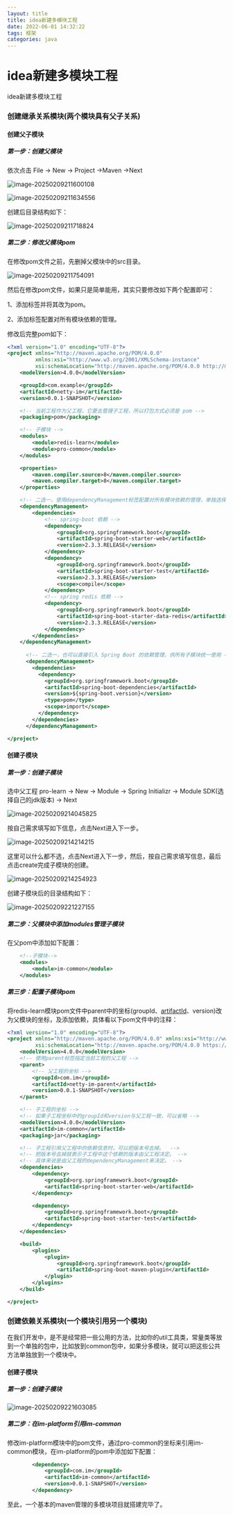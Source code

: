 ```yaml
---
layout: title
title: idea新建多模块工程
date: 2022-06-01 14:32:22
tags: 框架
categories: java
---
```


# idea新建多模块工程

<!-- more -->

idea新建多模块工程

### 创建继承关系模块(两个模块具有父子关系)

#### 创建父子模块

##### 第一步：创建父模块

依次点击 File -> New -> Project ->Maven ->Next

![image-20250209211600108](C:\Users\JIA\AppData\Roaming\Typora\typora-user-images\image-20250209211600108.png)

![image-20250209211634556](C:\Users\JIA\AppData\Roaming\Typora\typora-user-images\image-20250209211634556.png)

创建后目录结构如下：

![image-20250209211718824](C:\Users\JIA\AppData\Roaming\Typora\typora-user-images\image-20250209211718824.png)

##### 第二步：修改父模块pom

在修改pom文件之前，先删掉父模块中的src目录。

![image-20250209211754091](C:\Users\JIA\AppData\Roaming\Typora\typora-user-images\image-20250209211754091.png)

然后在修改pom文件，如果只是简单能用，其实只要修改如下两个配置即可：

1、添加标签并将其改为pom。

2、添加标签配置对所有模块依赖的管理。

修改后完整pom如下：

```xml
<?xml version="1.0" encoding="UTF-8"?>
<project xmlns="http://maven.apache.org/POM/4.0.0"
         xmlns:xsi="http://www.w3.org/2001/XMLSchema-instance"
         xsi:schemaLocation="http://maven.apache.org/POM/4.0.0 http://maven.apache.org/xsd/maven-4.0.0.xsd">
    <modelVersion>4.0.0</modelVersion>

    <groupId>com.example</groupId>
    <artifactId>netty-im</artifactId>
    <version>0.0.1-SNAPSHOT</version>

    <!-- 当前工程作为父工程，它要去管理子工程，所以打包方式必须是 pom -->
    <packaging>pom</packaging>

    <!-- 子模块 -->
    <modules>
        <module>redis-learn</module>
        <module>pro-common</module>
    </modules>

    <properties>
        <maven.compiler.source>8</maven.compiler.source>
        <maven.compiler.target>8</maven.compiler.target>
    </properties>

    <!-- 二选一，使用dependencyManagement标签配置对所有模块依赖的管理，单独选择 -->
    <dependencyManagement>
        <dependencies>
            <!-- spring-boot 依赖 -->
            <dependency>
                <groupId>org.springframework.boot</groupId>
                <artifactId>spring-boot-starter-web</artifactId>
                <version>2.3.3.RELEASE</version>
            </dependency>
            <dependency>
                <groupId>org.springframework.boot</groupId>
                <artifactId>spring-boot-starter-test</artifactId>
                <version>2.3.3.RELEASE</version>
                <scope>compile</scope>
            </dependency>
            <!-- spring redis 依赖 -->
            <dependency>
                <groupId>org.springframework.boot</groupId>
                <artifactId>spring-boot-starter-data-redis</artifactId>
                <version>2.3.3.RELEASE</version>
            </dependency>
        </dependencies>
    </dependencyManagement>
    
      <!-- 二选一，也可以直接引入 Spring Boot 的依赖管理，供所有子模块统一使用 -->
      <dependencyManagement>
        <dependencies>
          <dependency>
            <groupId>org.springframework.boot</groupId>
            <artifactId>spring-boot-dependencies</artifactId>
            <version>${spring-boot.version}</version>
            <type>pom</type>
            <scope>import</scope>
          </dependency>
        </dependencies>
      </dependencyManagement>

</project>

```

#### 创建子模块

##### 第一步：创建子模块

选中父工程 pro-learn -> New -> Module -> Spring Initializr -> Module SDK(选择自己的jdk版本) -> Next

![image-20250209214045825](C:\Users\JIA\AppData\Roaming\Typora\typora-user-images\image-20250209214045825.png)

按自己需求填写如下信息，点击Next进入下一步。

![image-20250209214214215](C:\Users\JIA\AppData\Roaming\Typora\typora-user-images\image-20250209214214215.png)

这里可以什么都不选，点击Next进入下一步，然后，按自己需求填写信息，最后点击create完成子模块的创建。

![image-20250209214254923](C:\Users\JIA\AppData\Roaming\Typora\typora-user-images\image-20250209214254923.png)

创建子模块后的目录结构如下：

![image-20250209221227155](C:\Users\JIA\AppData\Roaming\Typora\typora-user-images\image-20250209221227155.png)

##### 第二步：父模块中添加modules管理子模块

在父pom中添加如下配置：

```xml
    <!--子模块-->
    <modules>
        <module>im-common</module>
    </modules>
```

##### 第三步：配置子模块pom

将redis-learn模块pom文件中parent中的坐标(groupId、[artifactId](https://so.csdn.net/so/search?q=artifactId&spm=1001.2101.3001.7020)、version)改为父模块的坐标，及添加依赖，具体看以下pom文件中的注释：

```xml
<?xml version="1.0" encoding="UTF-8"?>
<project xmlns="http://maven.apache.org/POM/4.0.0" xmlns:xsi="http://www.w3.org/2001/XMLSchema-instance"
         xsi:schemaLocation="http://maven.apache.org/POM/4.0.0 https://maven.apache.org/xsd/maven-4.0.0.xsd">
    <modelVersion>4.0.0</modelVersion>
    <!-- 使用parent标签指定当前工程的父工程 -->
    <parent>
        <!-- 父工程的坐标 -->
        <groupId>com.im</groupId>
        <artifactId>netty-im-parent</artifactId>
        <version>0.0.1-SNAPSHOT</version>
    </parent>

    <!-- 子工程的坐标 -->
    <!-- 如果子工程坐标中的groupId和version与父工程一致，可以省略 -->
    <modelVersion>4.0.0</modelVersion>
    <artifactId>im-common</artifactId>
    <packaging>jar</packaging>

    <!-- 子工程引用父工程中的依赖信息时，可以把版本号去掉。	-->
    <!-- 把版本号去掉就表示子工程中这个依赖的版本由父工程决定。 -->
    <!-- 具体来说是由父工程的dependencyManagement来决定。 -->
    <dependencies>
        <dependency>
            <groupId>org.springframework.boot</groupId>
            <artifactId>spring-boot-starter-web</artifactId>
        </dependency>

        <dependency>
            <groupId>org.springframework.boot</groupId>
            <artifactId>spring-boot-starter-test</artifactId>
        </dependency>
    </dependencies>

    <build>
        <plugins>
            <plugin>
                <groupId>org.springframework.boot</groupId>
                <artifactId>spring-boot-maven-plugin</artifactId>
            </plugin>
        </plugins>
    </build>

</project>

```



### 创建依赖关系模块(一个模块引用另一个模块)

在我们开发中，是不是经常把一些公用的方法，比如你的util工具类，常量类等放到一个单独的包中，比如放到common包中，如果分多模块，就可以把这些公共方法单独放到一个模块中。

#### 创建子模块

##### 第一步：创建子模块

![image-20250209221603085](C:\Users\JIA\AppData\Roaming\Typora\typora-user-images\image-20250209221603085.png)

##### 第二步：在im-platform引用im-common

修改im-platform模块中的pom文件，通过pro-common的坐标来引用im-common模块，在im-platform的pom中添加如下配置：

```xml
		<dependency>
			<groupId>com.im</groupId>
			<artifactId>im-common</artifactId>
			<version>0.0.1-SNAPSHOT</version>
		</dependency>

```

至此，一个基本的maven管理的多模块项目就搭建完毕了。
